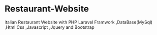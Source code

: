 # Restaurant-Website
Italian Restaurant Website with PHP Laravel Framwork ,DataBase(MySql) ,Html Css ,Javascript ,Jquery and Bootstrap 
